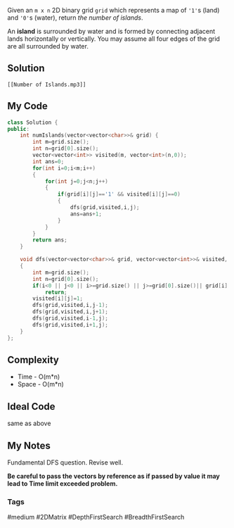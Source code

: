Given an `m x n` 2D binary grid `grid` which represents a map of `'1'`s (land) and `'0'`s (water), return _the number of islands_.

An **island** is surrounded by water and is formed by connecting adjacent lands horizontally or vertically. You may assume all four edges of the grid are all surrounded by water.

## Solution
```audio-player
[[Number of Islands.mp3]]
```

## My Code

```cpp
class Solution {
public:
    int numIslands(vector<vector<char>>& grid) {
        int m=grid.size();
        int n=grid[0].size();
        vector<vector<int>> visited(m, vector<int>(n,0));
        int ans=0;
        for(int i=0;i<m;i++)
        {
            for(int j=0;j<n;j++)
            {
                if(grid[i][j]=='1' && visited[i][j]==0)
                {
                    dfs(grid,visited,i,j);
                    ans=ans+1;
                }
            }
        }
        return ans;
    }

    void dfs(vector<vector<char>>& grid, vector<vector<int>>& visited, int i, int j)
    {
        int m=grid.size();
        int n=grid[0].size();
        if(i<0 || j<0 || i>=grid.size() || j>=grid[0].size()|| grid[i][j]!='1' || visited[i][j]==1 )
            return;
        visited[i][j]=1;
        dfs(grid,visited,i,j-1);
        dfs(grid,visited,i,j+1);
        dfs(grid,visited,i-1,j);
        dfs(grid,visited,i+1,j);
    }
};
```

## Complexity
- Time - O(m*n)
- Space - O(m*n)


## Ideal Code
same as above

## My Notes
Fundamental DFS question. Revise well.

**Be careful to pass the vectors by reference as if passed by value it may lead to Time limit exceeded problem.**

### Tags

#medium #2DMatrix #DepthFirstSearch #BreadthFirstSearch 